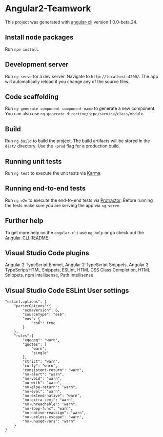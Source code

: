 # Angular2-Teamwork

This project was generated with [angular-cli](https://github.com/angular/angular-cli) version 1.0.0-beta.24.

## Install node packages
Run `npm install`.

## Development server
Run `ng serve` for a dev server. Navigate to `http://localhost:4200/`. The app will automatically reload if you change any of the source files.

## Code scaffolding
Run `ng generate component component-name` to generate a new component. You can also use `ng generate directive/pipe/service/class/module`.

## Build
Run `ng build` to build the project. The build artifacts will be stored in the `dist/` directory. Use the `-prod` flag for a production build.

## Running unit tests
Run `ng test` to execute the unit tests via [Karma](https://karma-runner.github.io).

## Running end-to-end tests
Run `ng e2e` to execute the end-to-end tests via [Protractor](http://www.protractortest.org/).
Before running the tests make sure you are serving the app via `ng serve`.

## Further help
To get more help on the `angular-cli` use `ng help` or go check out the [Angular-CLI README](https://github.com/angular/angular-cli/blob/master/README.md).

## Visual Studio Code plugins
Angular 2 TypeScript Emmet, Angular 2 TypeScript Snippets, Angular 2 TypeScript/HTML Snippets, ESLint, 
HTML CSS Class Completion, HTML Snippets, npm Intellisense, Path Intellisense

## Visual Studio Code ESLint User settings
    "eslint.options": {
        "parserOptions":{
            "ecmaVersion": 6,
            "sourceType": "es6",
            "env": {
                "es6": true
            }
        },
        "rules":{
            "eqeqeq": "warn",
            "quotes": [
                "warn",
                "single"
            ],
            "strict": "warn",
            "curly": "warn",
            "consistent-return": "warn",
            "no-alert": "warn",
            "no-void": "warn",
            "no-with": "warn",
            "no-else-return": "warn",
            "no-eval": "warn",
            "no-extend-native": "warn",
            "no-extra-semi": "warn",
            "no-unreachable": "warn",
            "no-loop-func": "warn",
            "no-native-reassign": "warn",
            "no-useless-escape": "warn",
            "no-unused-vars": "warn"
        }
    }